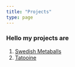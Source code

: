 ```yaml
---
title: "Projects"
type: page
---
```



### Hello my projects are

1. [Swedish Metaballs](/projects/webgl/)
2. [Tatooine](/projects/tatooine/)

